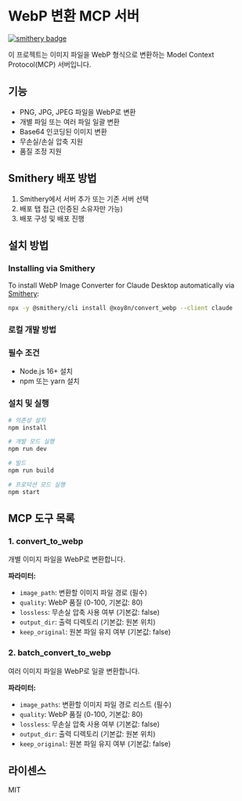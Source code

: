 # WebP 변환 MCP 서버
[![smithery badge](https://smithery.ai/badge/@xoy8n/convert_webp)](https://smithery.ai/server/@xoy8n/convert_webp)

이 프로젝트는 이미지 파일을 WebP 형식으로 변환하는 Model Context Protocol(MCP) 서버입니다.

## 기능

- PNG, JPG, JPEG 파일을 WebP로 변환
- 개별 파일 또는 여러 파일 일괄 변환
- Base64 인코딩된 이미지 변환
- 무손실/손실 압축 지원
- 품질 조정 지원

## Smithery 배포 방법

1. Smithery에서 서버 추가 또는 기존 서버 선택
2. 배포 탭 접근 (인증된 소유자만 가능)
3. 배포 구성 및 배포 진행

## 설치 방법

### Installing via Smithery

To install WebP Image Converter for Claude Desktop automatically via [Smithery](https://smithery.ai/server/@xoy8n/convert_webp):

```bash
npx -y @smithery/cli install @xoy8n/convert_webp --client claude
```

### 로컬 개발 방법

### 필수 조건

- Node.js 16+ 설치
- npm 또는 yarn 설치

### 설치 및 실행

```bash
# 의존성 설치
npm install

# 개발 모드 실행
npm run dev

# 빌드
npm run build

# 프로덕션 모드 실행
npm start
```

## MCP 도구 목록

### 1. convert_to_webp

개별 이미지 파일을 WebP로 변환합니다.

**파라미터:**

- `image_path`: 변환할 이미지 파일 경로 (필수)
- `quality`: WebP 품질 (0-100, 기본값: 80)
- `lossless`: 무손실 압축 사용 여부 (기본값: false)
- `output_dir`: 출력 디렉토리 (기본값: 원본 위치)
- `keep_original`: 원본 파일 유지 여부 (기본값: false)

### 2. batch_convert_to_webp

여러 이미지 파일을 WebP로 일괄 변환합니다.

**파라미터:**

- `image_paths`: 변환할 이미지 파일 경로 리스트 (필수)
- `quality`: WebP 품질 (0-100, 기본값: 80)
- `lossless`: 무손실 압축 사용 여부 (기본값: false)
- `output_dir`: 출력 디렉토리 (기본값: 원본 위치)
- `keep_original`: 원본 파일 유지 여부 (기본값: false)

## 라이센스

MIT
